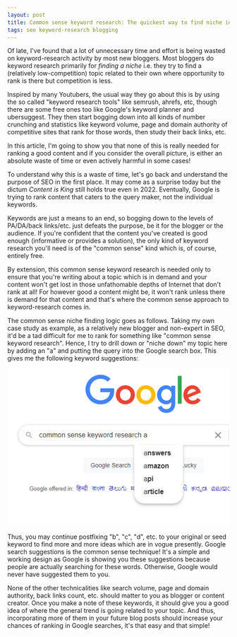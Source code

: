 ```yaml
---
layout: post
title: Common sense keyword research: The quickest way to find niche ideas for free
tags: seo keyword-research blogging
---
```


Of late, I've found that a lot of unnecessary time and effort is being wasted on keyword-research activity by most new bloggers. Most bloggers do keyword research primarily for *finding a niche* i.e. they try to find a (relatively low-competition) topic related to their own where opportunity to rank is there but competition is less.

Inspired by many Youtubers, the usual way they go about this is by using the so called "keyword research tools" like semrush, ahrefs, etc, though there are some free ones too like Google's keyword planner and ubersuggest. They then start bogging down into all kinds of number crunching and statistics like keyword volume, page and domain authority of competitive sites that rank for those words, then study their back links, etc.

In this article, I'm going to show you that none of this is really needed for ranking a good content and if you consider the overall picture, is either an absolute waste of time or even actively harmful in some cases!

To understand why this is a waste of time, let's go back and understand the purpose of SEO in the first place. It may come as a surprise today but the dictum *Content is King* still holds true even in 2022. Eventually, Google is trying to rank content that caters to the query maker, not the individual keywords.

Keywords are just a means to an end, so bogging down to the levels of PA/DA/back links/etc. just defeats the purpose, be it for the blogger or the audience. If you're confident that the content you've created is good enough (informative or provides a solution), the only kind of keyword research you'll need is of the "common sense" kind which is, of course, entirely free.

By extension, this common sense keyword research is needed only to ensure that you're writing about a topic which is in demand and your content won't get lost in those unfathomable depths of Internet that don't rank at all! For however good a content might be, it won't rank unless there is demand for that content and that's where the common sense approach to keyword-research comes in.

The common sense niche finding logic goes as follows. Taking my own case study as example, as a relatively new blogger and non-expert in SEO, it'd be a tad difficult for me to rank for something like "common sense keyword research". Hence, I try to drill down or "niche down" my topic here by adding an "a" and putting the query into the Google search box. This gives me the following keyword suggestions:

![google keyword suggestions](/uploads/google_keyword_suggestions.png)

Thus, you may continue postfixing "b", "c", "d", etc. to your original or seed keyword to find more and more ideas which are in vogue presently. Google search suggestions is the common sense technique! It's a simple and working design as Google is showing you these suggestions because people are actually searching for these words. Otherwise, Google would never have suggested them to you.

None of the other technicalities like search volume, page and domain authority, back links count, etc. should matter to you as blogger or content creator. Once you make a note of these keywords, it should give you a good idea of where the general trend is going related to your topic. And thus, incorporating more of them in your future blog posts should increase your chances of ranking in Google searches, it's that easy and that simple!